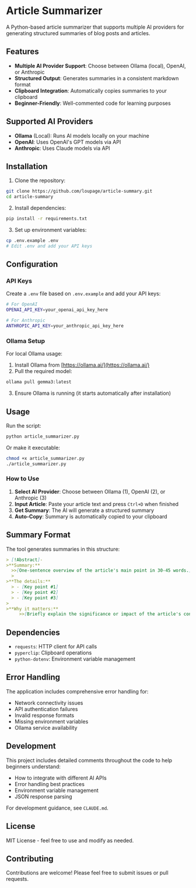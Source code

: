 # Article Summarizer

A Python-based article summarizer that supports multiple AI providers for generating structured summaries of blog posts and articles.

## Features

- **Multiple AI Provider Support**: Choose between Ollama (local), OpenAI, or Anthropic
- **Structured Output**: Generates summaries in a consistent markdown format
- **Clipboard Integration**: Automatically copies summaries to your clipboard
- **Beginner-Friendly**: Well-commented code for learning purposes

## Supported AI Providers

- **Ollama** (Local): Runs AI models locally on your machine
- **OpenAI**: Uses OpenAI's GPT models via API
- **Anthropic**: Uses Claude models via API

## Installation

1. Clone the repository:
```bash
git clone https://github.com/loupage/article-summary.git
cd article-summary
```

2. Install dependencies:
```bash
pip install -r requirements.txt
```

3. Set up environment variables:
```bash
cp .env.example .env
# Edit .env and add your API keys
```

## Configuration

### API Keys

Create a `.env` file based on `.env.example` and add your API keys:

```bash
# For OpenAI
OPENAI_API_KEY=your_openai_api_key_here

# For Anthropic
ANTHROPIC_API_KEY=your_anthropic_api_key_here
```

### Ollama Setup

For local Ollama usage:

1. Install Ollama from [https://ollama.ai/](https://ollama.ai/)
2. Pull the required model:
```bash
ollama pull gemma3:latest
```
3. Ensure Ollama is running (it starts automatically after installation)

## Usage

Run the script:
```bash
python article_summarizer.py
```

Or make it executable:
```bash
chmod +x article_summarizer.py
./article_summarizer.py
```

### How to Use

1. **Select AI Provider**: Choose between Ollama (1), OpenAI (2), or Anthropic (3)
2. **Input Article**: Paste your article text and press `Ctrl+D` when finished
3. **Get Summary**: The AI will generate a structured summary
4. **Auto-Copy**: Summary is automatically copied to your clipboard

## Summary Format

The tool generates summaries in this structure:

```markdown
> [!Abstract]- 
>**Summary:**
  >>[One-sentence overview of the article's main point in 30-45 words.] 
  >
>**The details:** 
  > - [Key point #1]
  > - [Key point #2]
  > - [Key point #3]
>
>**Why it matters:**                                                                                  
     >>[Briefly explain the significance or impact of the article's content.]
```

## Dependencies

- `requests`: HTTP client for API calls
- `pyperclip`: Clipboard operations
- `python-dotenv`: Environment variable management

## Error Handling

The application includes comprehensive error handling for:
- Network connectivity issues
- API authentication failures
- Invalid response formats
- Missing environment variables
- Ollama service availability

## Development

This project includes detailed comments throughout the code to help beginners understand:
- How to integrate with different AI APIs
- Error handling best practices
- Environment variable management
- JSON response parsing

For development guidance, see `CLAUDE.md`.

## License

MIT License - feel free to use and modify as needed.

## Contributing

Contributions are welcome! Please feel free to submit issues or pull requests.